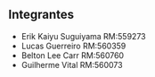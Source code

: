 ## Integrantes
- Erik Kaiyu Suguiyama RM:559273
- Lucas Guerreiro RM:560359
- Belton Lee Carr RM:560760
- Guilherme Vital RM:560073

